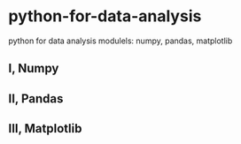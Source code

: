 # python-for-data-analysis
python for data analysis modulels: numpy, pandas, matplotlib

## I, Numpy
## II, Pandas
## III, Matplotlib